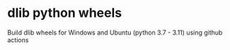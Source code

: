 # dlib python wheels
Build dlib wheels for Windows and Ubuntu (python 3.7 - 3.11) using github actions
